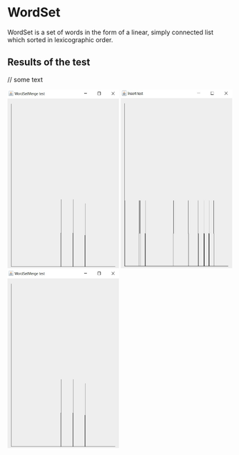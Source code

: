 # WordSet
WordSet is a set of words in the form of a linear, simply connected list which sorted in lexicographic order. 

## Results of the test

// some text

<img src="https://github.com/chackydude/MyWordSet/raw/master/img/WordSetMerge.jpg" width="250" height="400"/>  <img src="https://github.com/chackydude/MyWordSet/raw/master/img/insert.jpg" width="250" height="400"/>  <img src="https://github.com/chackydude/MyWordSet/raw/master/img/WordSetMerge.jpg" width="250" height="400"/>



